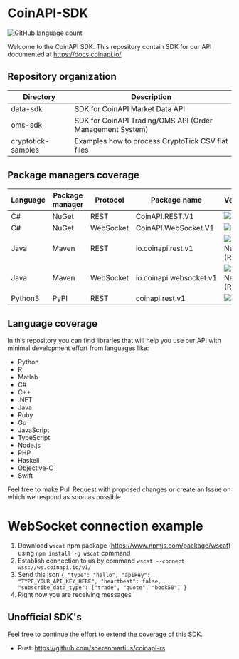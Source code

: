 # CoinAPI-SDK 

![GitHub language count](https://img.shields.io/github/languages/count/coinapi/coinapi-sdk)

Welcome to the CoinAPI SDK. This repository contain SDK for our API documented at https://docs.coinapi.io/ 

## Repository organization

Directory | Description |
--- | --- |
data-sdk | SDK for CoinAPI Market Data API
oms-sdk | SDK for CoinAPI Trading/OMS API (Order Management System)
cryptotick-samples | Examples how to process CryptoTick CSV flat files

## Package managers coverage

Language | Package manager | Protocol | Package name | Version/Link |
--- | --- | --- | --- | --- |
C# | NuGet | REST | CoinAPI.REST.V1 | ![Nuget](https://img.shields.io/nuget/v/CoinAPI.REST.v1) |
C# | NuGet | WebSocket | CoinAPI.WebSocket.V1 | ![Nuget](https://img.shields.io/nuget/v/CoinAPI.WebSocket.v1) |
Java | Maven | REST | io.coinapi.rest.v1 | ![Sonatype Nexus (Releases)](https://img.shields.io/nexus/r/io.coinapi.rest/v1?server=https%3A%2F%2Foss.sonatype.org) |
Java | Maven | WebSocket | io.coinapi.websocket.v1 | ![Sonatype Nexus (Releases)](https://img.shields.io/nexus/r/io.coinapi.websocket/v1?server=https%3A%2F%2Foss.sonatype.org) |
Python3 | PyPI | REST | coinapi.rest.v1 | ![PyPI](https://img.shields.io/pypi/v/coinapi.rest.v1) |

## Language coverage

In this repository you can find libraries that will help you use our API with minimal development effort from languages like:
 * Python
 * R
 * Matlab
 * C#
 * C++
 * .NET
 * Java
 * Ruby
 * Go
 * JavaScript
 * TypeScript
 * Node.js
 * PHP
 * Haskell
 * Objective-C
 * Swift

Feel free to make Pull Request with proposed changes or create an Issue on which we respond as soon as possible.

# WebSocket connection example

 1. Download `wscat` npm package (https://www.npmjs.com/package/wscat) using `npm install -g wscat` command
 2. Establish connection to us by command `wscat --connect wss://ws.coinapi.io/v1/`
 3. Send this json `{ "type": "hello", "apikey": "TYPE_YOUR_API_KEY_HERE", "heartbeat": false, "subscribe_data_type": ["trade", "quote", "book50"] }`
 4. Right now you are receiving messages
 
 ## Unofficial SDK's
 
 Feel free to continue the effort to extend the coverage of this SDK.
 
 * Rust: https://github.com/soerenmartius/coinapi-rs


